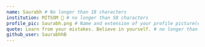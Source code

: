 ```yaml
---
name: Saurabh # No longer than 18 characters
institution: MITSOM 🚩 # no longer than 58 characters
profile_pic: Saurabh.png # Name and extension of your profile picture(ex. mona.png)
quote: Learn from your mistakes. Believe in yourself. # no longer than 100 characters
github_user: SaurabhhB
---
```

